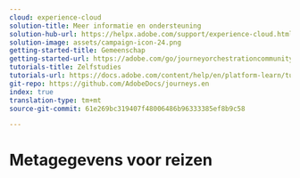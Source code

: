 ```yaml
---
cloud: experience-cloud
solution-title: Meer informatie en ondersteuning
solution-hub-url: https://helpx.adobe.com/support/experience-cloud.html
solution-image: assets/campaign-icon-24.png
getting-started-title: Gemeenschap
getting-started-url: https://adobe.com/go/journeyorchestrationcommunity
tutorials-title: Zelfstudies
tutorials-url: https://docs.adobe.com/content/help/en/platform-learn/tutorials/journey-orchestration/introduction.html
git-repo: https://github.com/AdobeDocs/journeys.en
index: true
translation-type: tm+mt
source-git-commit: 61e269bc319407f48006486b96333385ef8b9c58

---
```



# Metagegevens voor reizen

